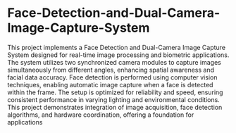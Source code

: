 # Face-Detection-and-Dual-Camera-Image-Capture-System
This project implements a Face Detection and Dual-Camera Image Capture System designed for real-time image processing and biometric applications. The system utilizes two synchronized camera modules to capture images simultaneously from different angles, enhancing spatial awareness and facial data accuracy. Face detection is performed using computer vision techniques, enabling automatic image capture when a face is detected within the frame. The setup is optimized for reliability and speed, ensuring consistent performance in varying lighting and environmental conditions. This project demonstrates integration of image acquisition, face detection algorithms, and hardware coordination, offering a foundation for applications
